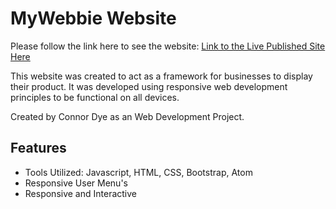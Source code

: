 MyWebbie Website
==============
Please follow the link here to see the website: [Link to the Live Published Site Here](https://connordye.github.io/MyWebbie-Website/)

This website was created to act as a framework for businesses to display their product. It was developed using responsive web development principles to be functional on all devices.

Created by Connor Dye as an Web Development Project.

Features
--------
* Tools Utilized: Javascript, HTML, CSS, Bootstrap, Atom
* Responsive User Menu's
* Responsive and Interactive



